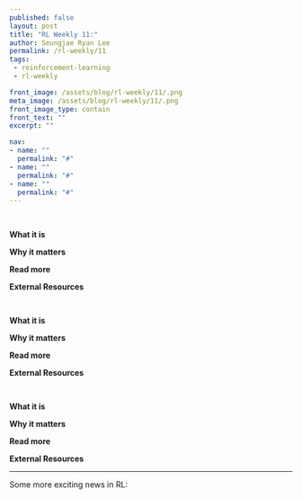 ```yaml
---
published: false
layout: post
title: "RL Weekly 11:"
author: Seungjae Ryan Lee
permalink: /rl-weekly/11
tags:
 - reinforcement-learning
 - rl-weekly

front_image: /assets/blog/rl-weekly/11/.png
meta_image: /assets/blog/rl-weekly/11/.png
front_image_type: contain
front_text: ""
excerpt: ""

nav:
- name: ""
  permalink: "#"
- name: ""
  permalink: "#"
- name: ""
  permalink: "#"
---
```




## 

<div class="w80" style="margin: 10px auto;">
  <img src="{{ absolute_url }}/assets/blog/rl-weekly/10/" alt="">
</div>

**What it is**

**Why it matters**

**Read more**

**External Resources**



## 

<div class="w80" style="margin: 10px auto;">
  <img src="{{ absolute_url }}/assets/blog/rl-weekly/10/" alt="">
</div>

**What it is**

**Why it matters**

**Read more**

**External Resources**



## 

<div class="w80" style="margin: 10px auto;">
  <img src="{{ absolute_url }}/assets/blog/rl-weekly/10/" alt="">
</div>

**What it is**

**Why it matters**

**Read more**

**External Resources**


---

Some more exciting news in RL:

